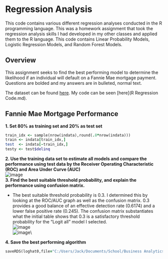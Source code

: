 # Regression Analysis
This code contains various different regression analyses conducted in the R programming language. This was a homework assignment that took the regression analysis skills I had developed in my other classes and applied them to the R language. This code contains Linear Probability Models, Logistic Regression Models, and Random Forest Models.

## Overview
This assignment seeks to find the best performing model to determine the likelihood if an individual will default on a Fannie Mae mortgage payment. Questions are bolded and my answers are in bulleted, normal text.

The dataset can be found [here](http://bigblue.depaul.edu/jlee141/econdata/fannie_mae/Fannie_Mort_IL_2007.csv).
My code can be seen [here](R Regression Code.md).

## Fannie Mae Mortgage Performance
**1. Set 80% as training set and 20% as test set** 
  ```ruby set.seed(44044277)
train_idx <- sample(nrow(indata),round(.8*nrow(indata)))
train <- indata[train_idx,]
test  <- indata[-train_idx,]
testy <- test$delinq
```
**2. Use the training data set to estimate all models and compare the performance using test data
by the Receiver Operating Characteristic (ROC) and Area Under Curve (AUC)**\
![image](https://user-images.githubusercontent.com/80477575/111421741-8139fe80-86bb-11eb-85e5-c667da5faea8.png)\
**3. Find the best suitable threshold probability, and explain the performance using confusion
matrix.**
  * The best suitable threshold probability is 0.3. I determined this by looking at the ROC/AUC graph as well as the confusion matrix. 0.3 provides a good balance of an effective detection rate (0.6174) and a lower false positive rate (0.245). The confusion matrix substantiates what the initial table shows that 0.3 is a satisfactory threshold probability for the “Logit all” model I selected.\
  ![image](https://user-images.githubusercontent.com/80477575/111421751-872fdf80-86bb-11eb-9038-1fced9df62af.png)\
  ![image](https://user-images.githubusercontent.com/80477575/111421762-8b5bfd00-86bb-11eb-8494-e26676466465.png)\
  
**4. Save the best performing algorithm**
```ruby
saveRDS(loghat0,file="C:/Users/Jack/Documents/School/Business Analytics.520/loghat2,hw8_jackjomarron.rds")
```






